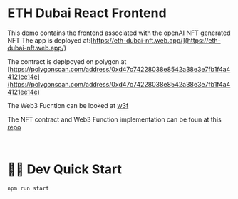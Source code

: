 # ETH Dubai React Frontend

This demo contains the frontend associated with the openAI NFT generated NFT
The app is deployed at:[https://eth-dubai-nft.web.app/](https://eth-dubai-nft.web.app/)

The contract is deplpoyed on polygon at [https://polygonscan.com/address/0xd47c74228038e8542a38e3e7fb1f4a44121ee14e](https://polygonscan.com/address/0xd47c74228038e8542a38e3e7fb1f4a44121ee14e)

The Web3 Fucntion can be looked at [w3f](https://beta.app.gelato.network/task/0xdb547dd8a4c09e5f63af4c996cf90eb331fc643b364b4e4e22b516263c818a3f?chainId=137)


The NFT contract and Web3 Function implementation can be foun at this [repo](https://github.com/gelatodigital/eth-dubai-w3f)

&nbsp;

# 🏄‍♂️ Dev Quick Start


```bash
npm run start
```
